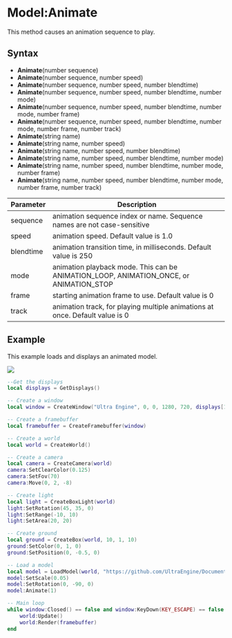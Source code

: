 # Model:Animate

This method causes an animation sequence to play.

## Syntax
- **Animate**(number sequence)
- **Animate**(number sequence, number speed)
- **Animate**(number sequence, number speed, number blendtime)
- **Animate**(number sequence, number speed, number blendtime, number mode)
- **Animate**(number sequence, number speed, number blendtime, number mode, number frame)
- **Animate**(number sequence, number speed, number blendtime, number mode, number frame, number track)
- **Animate**(string name)
- **Animate**(string name, number speed)
- **Animate**(string name, number speed, number blendtime)
- **Animate**(string name, number speed, number blendtime, number mode)
- **Animate**(string name, number speed, number blendtime, number mode, number frame)
- **Animate**(string name, number speed, number blendtime, number mode, number frame, number track)

| Parameter | Description |
| ---- | ----------- |
| sequence | animation sequence index or name. Sequence names are not case-sensitive |
| speed | animation speed. Default value is 1.0 |
| blendtime | animation transition time, in milliseconds. Default value is 250 |
| mode | animation playback mode. This can be ANIMATION_LOOP, ANIMATION_ONCE, or ANIMATION_STOP |
| frame | starting animation frame to use. Default value is 0 |
| track | animation track, for playing multiple animations at once. Default value is 0 |

## Example

This example loads and displays an animated model.

![](https://raw.githubusercontent.com/UltraEngine/Documentation/master/Images/model_animate.jpg)

```lua
--Get the displays
local displays = GetDisplays()

-- Create a window
local window = CreateWindow("Ultra Engine", 0, 0, 1280, 720, displays[1], WINDOW_CENTER | WINDOW_TITLEBAR)

-- Create a framebuffer
local framebuffer = CreateFramebuffer(window)

-- Create a world
local world = CreateWorld()

-- Create a camera
local camera = CreateCamera(world)
camera:SetClearColor(0.125)
camera:SetFov(70)
camera:Move(0, 2, -8)

-- Create light
local light = CreateBoxLight(world)
light:SetRotation(45, 35, 0)
light:SetRange(-10, 10)
light:SetArea(20, 20)

-- Create ground
local ground = CreateBox(world, 10, 1, 10)
ground:SetColor(0, 1, 0)
ground:SetPosition(0, -0.5, 0)

-- Load a model
local model = LoadModel(world, "https://github.com/UltraEngine/Documentation/raw/master/Assets/Models/Characters/Fox.glb")
model:SetScale(0.05)
model:SetRotation(0, -90, 0)
model:Animate(1)

-- Main loop
while window:Closed() == false and window:KeyDown(KEY_ESCAPE) == false do
    world:Update()
    world:Render(framebuffer)
end
```
